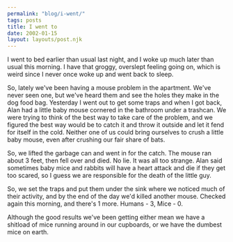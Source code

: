 ```yaml
---
permalink: "blog/i-went/"
tags: posts
title: I went to
date: 2002-01-15
layout: layouts/post.njk
---
```


I went to bed earlier than usual last night, and I woke up much later than usual this morning. I have that groggy, overslept feeling going on, which is weird since I never once woke up and went back to sleep. 

So, lately we've been having a mouse problem in the apartment. We've never seen one, but we've heard them and see the holes they make in the dog food bag. Yesterday I went out to get some traps and when I got back, Alan had a little baby mouse cornered in the bathroom under a trashcan. We were trying to think of the best way to take care of the problem, and we figured the best way would be to catch it and throw it outside and let it fend for itself in the cold. Neither one of us could bring ourselves to crush a little baby mouse, even after crushing our fair share of bats. 

So, we lifted the garbage can and went in for the catch. The mouse ran about 3 feet, then fell over and died. No lie. It was all too strange. Alan said sometimes baby mice and rabbits will have a heart attack and die if they get too scared, so I guess we are responsible for the death of the little guy.

So, we set the traps and put them under the sink where we noticed much of their activity, and by the end of the day we'd killed another mouse. Checked again this morning, and there's 1 more. Humans - 3, Mice - 0. 

Although the good results we've been getting either mean we have a shitload of mice running around in our cupboards, or we have the dumbest mice on earth.